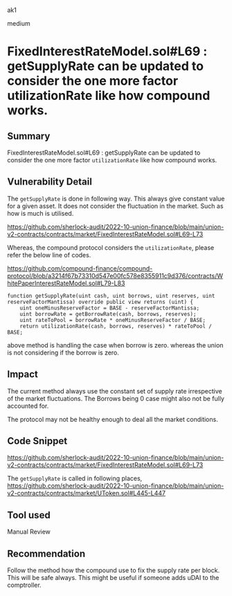 ak1

medium

# FixedInterestRateModel.sol#L69 : getSupplyRate can be updated to consider the one more factor utilizationRate like how compound works.

## Summary
FixedInterestRateModel.sol#L69 : getSupplyRate can be updated to consider the one more factor `utilizationRate` like how compound works.

## Vulnerability Detail
The  `getSupplyRate` is done in following way. This always give constant value for a given asset. It does not consider the fluctuation in the market. Such as how is much is utilised.

https://github.com/sherlock-audit/2022-10-union-finance/blob/main/union-v2-contracts/contracts/market/FixedInterestRateModel.sol#L69-L73

Whereas, the compound protocol considers the `utilizationRate`, please refer the below line of codes.

https://github.com/compound-finance/compound-protocol/blob/a3214f67b73310d547e00fc578e8355911c9d376/contracts/WhitePaperInterestRateModel.sol#L79-L83

    function getSupplyRate(uint cash, uint borrows, uint reserves, uint reserveFactorMantissa) override public view returns (uint) {
        uint oneMinusReserveFactor = BASE - reserveFactorMantissa;
        uint borrowRate = getBorrowRate(cash, borrows, reserves);
        uint rateToPool = borrowRate * oneMinusReserveFactor / BASE;
        return utilizationRate(cash, borrows, reserves) * rateToPool / BASE;

above method is handling the case when borrow is zero. whereas the union is not considering if the borrow is zero.

## Impact
The current method always use the constant set of supply rate irrespective of the market fluctuations.
The Borrows being 0 case might also not be fully accounted for.

The protocol may not be healthy enough to deal all the market conditions.

## Code Snippet

https://github.com/sherlock-audit/2022-10-union-finance/blob/main/union-v2-contracts/contracts/market/FixedInterestRateModel.sol#L69-L73

The `getSupplyRate` is called in following places,
https://github.com/sherlock-audit/2022-10-union-finance/blob/main/union-v2-contracts/contracts/market/UToken.sol#L445-L447

## Tool used

Manual Review

## Recommendation
Follow the method how the compound use to fix the supply rate per block. This will be safe always.
This might be useful if someone adds uDAI to the comptroller.